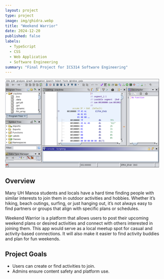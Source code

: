 ```yaml
---
layout: project
type: project
image: img/ghidra.webp
title: "Weekend Warrior"
date: 2024-12-20
published: false
labels:
  - TypeScript
  - CSS
  - Web Application
  - Software Engineering
summary: "Final Project for ICS314 Software Engineering"
---
```


<img class="img-fluid" width = "700px" src="../img/ghidra.png">

## Overview
Many UH Manoa students and locals have a hard time finding people with similar interests to join them in outdoor activities and hobbies. Whether it’s hiking, beach outings, surfing, or just hanging out, it’s not always easy to find partners or groups that align with specific plans or schedules.

Weekend Warrior is a platform that allows users to post their upcoming weekend plans or desired activities and connect with others interested in joining them. This app would serve as a local meetup spot for casual and activity-based connections. It will also make it easier to find activity buddies and plan for fun weekends.

## Project Goals

- Users can create or find activities to join.
- Admins ensure content safety and platform use.
